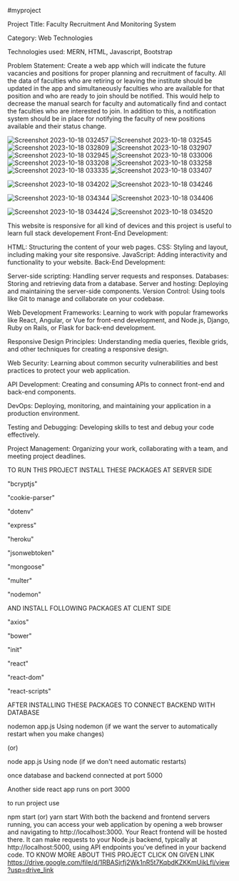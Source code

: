 #myproject


Project Title: Faculty Recruitment And Monitoring System

Category: Web Technologies

Technologies used: MERN, HTML, Javascript, Bootstrap

Problem Statement:
Create a web app which will indicate the future vacancies and positions for proper planning and recruitment of faculty. All the data of faculties who are retiring or leaving the institute should be updated in the app and simultaneously faculties who are available for that position and who are ready to join should be notified. This would help to decrease the manual search for faculty and automatically find and contact the faculties who are interested to join. In addition to this, a notification system should be in place for notifying the faculty of new positions available and their status change.


![Screenshot 2023-10-18 032457](https://github.com/Priyankamadire/FacultyRecruitmentAndMonitoringSystem/assets/108828579/fb5cf80a-d387-451a-9bc9-dd5baf938b66)
![Screenshot 2023-10-18 032545](https://github.com/Priyankamadire/FacultyRecruitmentAndMonitoringSystem/assets/108828579/6250f41c-e50f-4858-8790-cc9792213990)
![Screenshot 2023-10-18 032809](https://github.com/Priyankamadire/FacultyRecruitmentAndMonitoringSystem/assets/108828579/4696b4f9-8d37-4d1c-b972-1d13acc5a0cc)
![Screenshot 2023-10-18 032907](https://github.com/Priyankamadire/FacultyRecruitmentAndMonitoringSystem/assets/108828579/bf0ca22a-f48b-44e8-b9a7-845dc0978652)
![Screenshot 2023-10-18 032945](https://github.com/Priyankamadire/FacultyRecruitmentAndMonitoringSystem/assets/108828579/f5144688-ed0c-4b61-abbb-8121e57af8e3)
![Screenshot 2023-10-18 033006](https://github.com/Priyankamadire/FacultyRecruitmentAndMonitoringSystem/assets/108828579/2a822e2b-66a4-43e1-8088-f9c2de0a1471)
![Screenshot 2023-10-18 033208](https://github.com/Priyankamadire/FacultyRecruitmentAndMonitoringSystem/assets/108828579/adbf4295-dadd-4bf7-969c-40b9a5b65674)
![Screenshot 2023-10-18 033258](https://github.com/Priyankamadire/FacultyRecruitmentAndMonitoringSystem/assets/108828579/be891d84-a3e4-41de-8b41-4530264d69cf)
![Screenshot 2023-10-18 033335](https://github.com/Priyankamadire/FacultyRecruitmentAndMonitoringSystem/assets/108828579/996b6dd6-6c0a-4adc-b17c-fe3bb85de2bd)
![Screenshot 2023-10-18 033407](https://github.com/Priyankamadire/FacultyRecruitmentAndMonitoringSystem/assets/108828579/481f9940-9368-44d6-8485-e73c3819420a)

![Screenshot 2023-10-18 034202](https://github.com/Priyankamadire/FacultyRecruitmentAndMonitoringSystem/assets/108828579/5e1888f0-9287-4f6b-b085-08cbfa384985)
![Screenshot 2023-10-18 034246](https://github.com/Priyankamadire/FacultyRecruitmentAndMonitoringSystem/assets/108828579/e611adfa-df7d-4ee2-957e-21dc625b152d)

![Screenshot 2023-10-18 034344](https://github.com/Priyankamadire/FacultyRecruitmentAndMonitoringSystem/assets/108828579/4e447199-648b-469d-bd49-7ec9e471f4bc)
![Screenshot 2023-10-18 034406](https://github.com/Priyankamadire/FacultyRecruitmentAndMonitoringSystem/assets/108828579/84eccffe-0630-4d78-8b18-304ed60e0775)

![Screenshot 2023-10-18 034424](https://github.com/Priyankamadire/FacultyRecruitmentAndMonitoringSystem/assets/108828579/66aef9a6-6caa-4023-9793-ea0a1e4cb1c8)
![Screenshot 2023-10-18 034520](https://github.com/Priyankamadire/FacultyRecruitmentAndMonitoringSystem/assets/108828579/07c05a67-00ca-4af6-aa2d-af96eaf3e029)


This website is responsive for all kind of devices and this project is useful to learn full stack developement
Front-End Development:

HTML: Structuring the content of your web pages.
CSS: Styling and layout, including making your site responsive.
JavaScript: Adding interactivity and functionality to your website.
Back-End Development:

Server-side scripting: Handling server requests and responses.
Databases: Storing and retrieving data from a database.
Server and hosting: Deploying and maintaining the server-side components.
Version Control: Using tools like Git to manage and collaborate on your codebase.

Web Development Frameworks: Learning to work with popular frameworks like React, Angular, or Vue for front-end development, and Node.js, Django, Ruby on Rails, or Flask for back-end development.

Responsive Design Principles: Understanding media queries, flexible grids, and other techniques for creating a responsive design.

Web Security: Learning about common security vulnerabilities and best practices to protect your web application.

API Development: Creating and consuming APIs to connect front-end and back-end components.

DevOps: Deploying, monitoring, and maintaining your application in a production environment.

Testing and Debugging: Developing skills to test and debug your code effectively.

Project Management: Organizing your work, collaborating with a team, and meeting project deadlines.

TO RUN THIS PROJECT INSTALL THESE PACKAGES AT SERVER SIDE

"bcryptjs"

"cookie-parser"

"dotenv"

"express"

"heroku"

"jsonwebtoken"

"mongoose"

"multer"

"nodemon"

AND INSTALL FOLLOWING PACKAGES AT CLIENT SIDE

"axios"

"bower"

"init"


"react"

"react-dom" 

"react-scripts"

  AFTER INSTALLING THESE PACKAGES TO CONNECT BACKEND WITH DATABASE 
  
  nodemon app.js  Using nodemon (if we want the server to automatically restart when you make changes)
  
  (or)
  
  node app.js   Using node (if we don't need automatic restarts)
  
once database and backend connected at port 5000

Another side react app runs on port 3000

to run project use

npm start (or) yarn start
With both the backend and frontend servers running,
you can access your web application by opening a web browser and navigating to http://localhost:3000. Your React frontend will be hosted there. It can make requests to your Node.js backend, typically at http://localhost:5000, using API endpoints you've defined in your backend code.
TO KNOW MORE ABOUT THIS PROJECT CLICK ON GIVEN LINK
https://drive.google.com/file/d/1RBASjrfj2Wk1nR5t7KqbdKZKKmUikLfl/view?usp=drive_link
